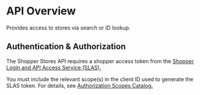 # API Overview

Provides access to stores via search or ID lookup.


## Authentication & Authorization

The Shopper Stores API requires a shopper access token from the [Shopper Login and API Access Service (SLAS).](https://developer.salesforce.com/docs/commerce/commerce-api/guide/authorization-for-shopper-apis.html)

You must include the relevant scope(s) in the client ID used to generate the SLAS token. For details, see [Authorization Scopes Catalog.](https://developer.salesforce.com/docs/commerce/commerce-api/guide/auth-z-scope-catalog.html)